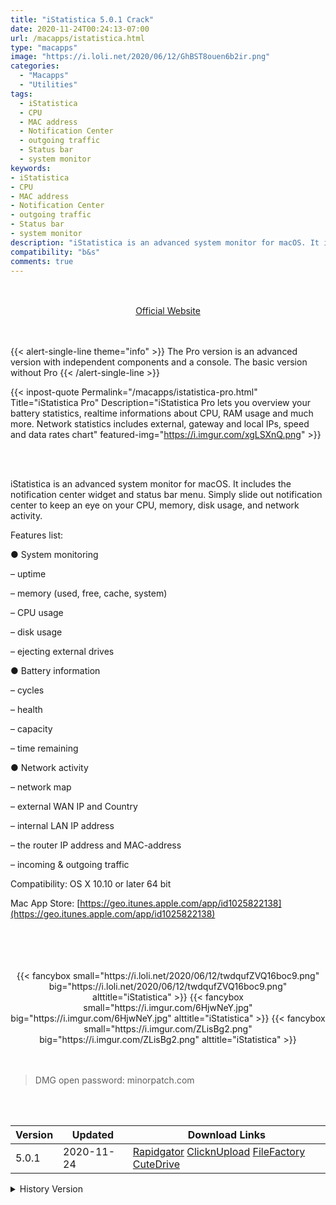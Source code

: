 ```yaml
---
title: "iStatistica 5.0.1 Crack"
date: 2020-11-24T00:24:13-07:00
url: /macapps/istatistica.html
type: "macapps"
image: "https://i.loli.net/2020/06/12/GhBST8ouen6b2ir.png"
categories:
  - "Macapps"
  - "Utilities"
tags:
  - iStatistica
  - CPU
  - MAC address
  - Notification Center
  - outgoing traffic
  - Status bar
  - system monitor
keywords:
- iStatistica
- CPU
- MAC address
- Notification Center
- outgoing traffic
- Status bar
- system monitor
description: "iStatistica is an advanced system monitor for macOS. It includes the notification center widget and status bar menu."
compatibility: "b&s"
comments: true
---
```


<br/>
<br/>
<center>
<a href="https://geo.itunes.apple.com/app/id1025822138" target="blank"><div class="border border-blue-500 rounded-lg transition duration-500 
    ease-in-out w-48 text-lg text-blue-500 text-center px-2 hover:bg-blue-500 hover:text-white">
  Official Website 
</div></a>
</center>
<br/>
<br/>

{{< alert-single-line theme="info" >}}
The Pro version is an advanced version with independent components and a console. The basic version without Pro
{{< /alert-single-line >}}

{{< inpost-quote Permalink="/macapps/istatistica-pro.html" Title="iStatistica Pro" Description="iStatistica Pro lets you overview your battery statistics, realtime informations about CPU, RAM usage and much more. Network statistics includes external, gateway and local IPs, speed and data rates chart" featured-img="https://i.imgur.com/xgLSXnQ.png" >}}

<br/>
<br/>

iStatistica is an advanced system monitor for macOS. It includes the notification center widget and status bar menu. Simply slide out notification center to keep an eye on your CPU, memory, disk usage, and network activity.

Features list:

● System monitoring

– uptime

– memory (used, free, cache, system)

– CPU usage

– disk usage

– ejecting external drives



● Battery information

– cycles

– health

– capacity

– time remaining



● Network activity

– network map

– external WAN IP and Country

– internal LAN IP address

– the router IP address and MAC-address

– incoming & outgoing traffic

Compatibility: OS X 10.10 or later 64 bit

Mac App Store: [https://geo.itunes.apple.com/app/id1025822138](https://geo.itunes.apple.com/app/id1025822138)

<br/>
<br/>
<script async src="https://pagead2.googlesyndication.com/pagead/js/adsbygoogle.js"></script>
<ins class="adsbygoogle"
     style="display:block; text-align:center;"
     data-ad-layout="in-article"
     data-ad-format="fluid"
     data-ad-client="ca-pub-8746275014476192"
     data-ad-slot="5144997159"></ins>
<script>
     (adsbygoogle = window.adsbygoogle || []).push({});
</script>
<br/>
<br/>


<center>
<div class="w-full grid grid-cols-3 flex gap-2">
{{< fancybox small="https://i.loli.net/2020/06/12/twdqufZVQ16boc9.png" big="https://i.loli.net/2020/06/12/twdqufZVQ16boc9.png" alttitle="iStatistica" >}}
{{< fancybox small="https://i.imgur.com/6HjwNeY.jpg" big="https://i.imgur.com/6HjwNeY.jpg" alttitle="iStatistica" >}}
{{< fancybox small="https://i.imgur.com/ZLisBg2.png" big="https://i.imgur.com/ZLisBg2.png" alttitle="iStatistica" >}}
</div>
</center>

<br/>
<br/>


> DMG open password: minorpatch.com

<br/>

<br/>
<div id="history_version" class="history_version">

| Version | Updated | Download Links |
| ---- | ---- | ---- |
| 5.0.1 | 2020-11-24 | [Rapidgator](https://ouo.io/Zbn9iSl)   [ClicknUpload](https://ouo.io/3qTxeH)   [FileFactory](https://ouo.io/0PJpKQ)   [CuteDrive](https://ouo.io/fs1IlB) |
<details>
<summary>History Version</summary>

| Version | Updated | Download Links |
| ---- | ---- | ---- |
| 5.0 | 2020-11-12 | [Rapidgator](https://ouo.io/VnZ39rq)   [ClicknUpload](https://ouo.io/7pQZ0Y)   [FileFactory](https://ouo.io/tS6YZv)   [CuteDrive](https://ouo.io/8dwCW7) |
| 4.6.2 | 2020-06-12 | [UsersCloud](https://ouo.io/y4rKLJ)   [ClicknUpload](https://ouo.io/2PbfzE)   [FileFactory](https://ouo.io/EzSGmL)   [CuteDrive](https://ouo.io/PqjJag) |
| 4.6.1 | 2020-02-02 | [UsersCloud](https://ouo.io/BlbZdy)   [ClicknUpload](https://ouo.io/XC21Ys)   [Mega](https://ouo.io/4jmYUU)   [CuteDrive](https://ouo.io/0Zi2qW) |
</details>

</div>
